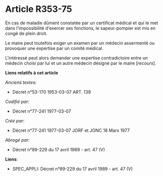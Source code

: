 # Article R353-75

En cas de maladie dûment constatée par un certificat médical et qui le met dans l'impossibilité d'exercer ses fonctions, le
sapeur-pompier est mis en congé de plein droit.

Le maire peut toutefois exiger un examen par un médecin assermenté ou provoquer une expertise par un comité médical.

L'intéressé peut alors demander une expertise contradictoire entre un médecin choisi par lui et un autre médecin désigné par
le maire [*recours*].

**Liens relatifs à cet article**

_Anciens textes_:

  - Décret n°53-170 1953-03-07 ART. 139

_Codifié par_:

  - Décret n°77-241 1977-03-07

_Créé par_:

  - Décret n°77-241 1977-03-07 JORF et JONC 18 Mars 1977

_Abrogé par_:

  - Décret n°89-229 du 17 avril 1989 - art. 47 (V)

**Liens**:

  - SPEC_APPLI: Décret n°89-229 du 17 avril 1989 - art. 47 (V)
